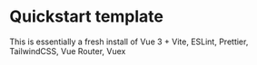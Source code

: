 # Quickstart template

This is essentially a fresh install of Vue 3 + Vite, ESLint, Prettier, TailwindCSS, Vue Router, Vuex
